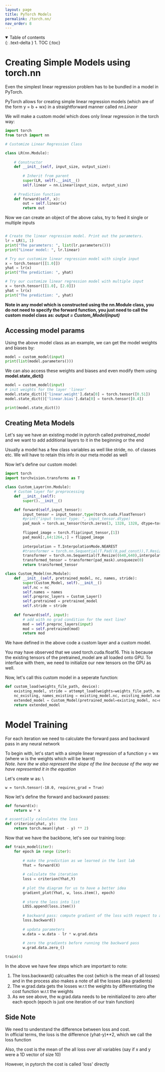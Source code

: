 ```yaml
---
layout: page
title: PyTorch Models
permalink: /torch.nn/
nav_order: 8
---
```


<details open markdown="block">
  <summary>
    Table of contents
  </summary>
  {: .text-delta }
1. TOC
{:toc}
</details>

# Creating Simple Models using torch.nn

Even the simplest linear regression problem has to be bundled in a model in PyTorch.

PyTorch allows for creating simple linear regression models (which are of the form y = b + wx) in a straightforward manner called *nn.Linear*

We will make a custom model which does only linear regression in the torch way:

```python
import torch
from torch import nn

# Customize Linear Regression Class

class LR(nn.Module):
    
    # Constructor
    def __init__(self, input_size, output_size):
        
        # Inherit from parent
        super(LR, self).__init__()
        self.linear = nn.Linear(input_size, output_size)
    
    # Prediction function
    def forward(self, x):
        out = self.linear(x)
        return out
```

Now we can create an object of the above calss, try to feed it single or multiple inputs
```python

# Create the linear regression model. Print out the parameters.
lr = LR(1, 1)
print("The parameters: ", list(lr.parameters()))
print("Linear model: ", lr.linear)

# Try our customize linear regression model with single input
x = torch.tensor([[1.0]])
yhat = lr(x)
print("The prediction: ", yhat)

# Try our customize linear regression model with multiple input
x = torch.tensor([[1.0], [2.0]])
yhat = lr(x)
print("The prediction: ", yhat)
```

**Note in any model which is constructed using the nn.Module class, you do not need to specify the forward function, you just need to call the custom model class as: *output = Custom_Model(input)***

## Accessing model params

Using the above model class as an example, we can get the model weights and biases by:
```python
model = custom_model(input)
print(list(model.parameters()))
```

We can also access these weights and biases and even modify them using **model.state_dict()**

```python
model = custom_model(input)
# init weights for the layer 'linear'
model.state_dict()['linear.weight'].data[0] = torch.tensor([0.51])
model.state_dict()['linear.bias'].data[0] = torch.tensor([0.4])

print(model.state_dict())
```

## Creating Meta Models

Let's say we have an existing model in pytorch called *pretrained_model* \
and we want to add additional layers to it in the beginning or the end

Usually a model has a few class variables as well like stride, no. of classes etc. We will have to retain this info in our meta model as well

Now let's define our custom model:

```python
import torch
import torchvision.transforms as T

class Custom_Layer(nn.Module):
    # Custom layer for preprocessing
    def __init__(self):
        super().__init__()

    def forward(self,input_tensor):
        input_tensor = input_tensor.type(torch.cuda.FloatTensor)
        #print("input tensor type: ", input_tensor.dtype)
        pad_mask = torch.as_tensor(torch.zeros(3, 1328, 1328, dtype=torch.float32), device=0)
        
        flipped_image = torch.flip(input_tensor,[1])
        pad_mask[:,64:1264,:] = flipped_image
    
        interpolation = T.InterpolationMode.NEAREST
        #transformer = torch.nn.Sequential(T.Pad((0,pad_const)),T.Resize((640,640),interpolation=interpolation))
        transformer = torch.nn.Sequential(T.Resize((640,640),interpolation=interpolation))
        transformed_tensor = transformer(pad_mask).unsqueeze(0)
        return transformed_tensor

class Custom_Model(nn.Module):
    def __init__(self, pretrained_model, nc, names, stride):
        super(Custom_Model, self).__init__()
        self.nc = nc
        self.names = names
        self.preproc_layers = Custom_Layer()
        self.pretrained = pretrained_model
        self.stride = stride
    
    def forward(self, input):
        # add with no grad condition for the next line?
        mod = self.preproc_layers(input)
        mod = self.pretrained(mod)
        return mod
```

We have defined in the above code a custom layer and a custom model.

You may have observed that we used torch.cuda.float16. This is because the existing tensors of the pretrained_model are all loaded onto GPU. To interface with them, we need to initialize our new tensors on the GPU as well.

Now, let's call this custom model in a seperate function:

```python
def custom_load(weights_file_path, device):
    existing_model, stride = attempt_load(weights=weights_file_path, map_location=device, inplace=True, fuse=True)
    nc_existing, names_existing = existing_model.nc, existing_model.names
    extended_model = Custom_Model(pretrained_model=existing_model, nc=nc_existing, names=names_existing, stride=stride)
    return extended_model
```

# Model Training

For each iteration we need to calculate the forward pass and backward pass in any neural network

To begin with, let's start with a simple linear regression of a function y = wx (where w is the weights which will be learnt) \
*Note. here the w also represent the slope of the line because of the way we have represented it in the equation*

Let's create w as: \
```
w = torch.tensor(-10.0, requires_grad = True)
```

Now let's define the forward and backward passes:

```python
def forward(x):
    return w * x

# essentially calculates the loss
def criterion(yhat, y):
    return torch.mean((yhat - y) ** 2)
```

Now that we have the backbone, let's see our training loop:

```python
def train_model(iter):
    for epoch in range (iter):
        
        # make the prediction as we learned in the last lab
        Yhat = forward(X)
        
        # calculate the iteration
        loss = criterion(Yhat,Y)
        
        # plot the diagram for us to have a better idea
        gradient_plot(Yhat, w, loss.item(), epoch)
        
        # store the loss into list
        LOSS.append(loss.item())
        
        # backward pass: compute gradient of the loss with respect to all the learnable parameters
        loss.backward()
        
        # updata parameters
        w.data = w.data - lr * w.grad.data
        
        # zero the gradients before running the backward pass
        w.grad.data.zero_()

train(4)
```

In the above we have few steps which are important to note:

1. The loss.backward() calcualtes the cost (which is the mean of all losses) and in the process also makes a note of all the losses (aka gradients)
2. The w.grad.data gets the losses w.r.t the weights by differentiating the cost function w.r.t the weights
3. As we see above, the w.grad.data needs to be reinitialized to zero after each epoch (epoch is just one iteration of our train function)

## Side Note

We need to understand the difference between loss and cost. \
In official terms, the loss is the difference (yhat-y)**2, which we call the loss function

Also, the cost is the mean of the all loss over all variables (say if x and y were a 1D vector of size 10)

However, in pytorch the cost is called 'loss' directly